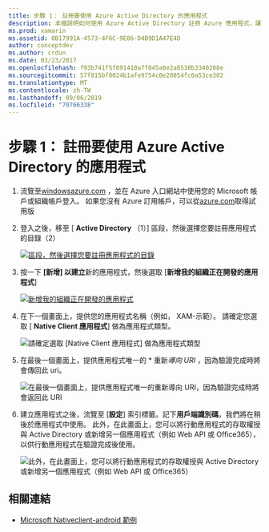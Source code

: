```yaml
---
title: 步驟 1： 註冊要使用 Azure Active Directory 的應用程式
description: 本檔說明如何使用 Azure Active Directory 註冊 Azure 應用程式，讓行動用戶端可以安全地存取它。
ms.prod: xamarin
ms.assetid: 0B17991A-4573-4F6C-9E86-D4B9D1A47E4D
author: conceptdev
ms.author: crdun
ms.date: 03/23/2017
ms.openlocfilehash: f93b741f5f091410a7f045a8e2a8538b3340208e
ms.sourcegitcommit: 57f815bf0024b1afe9754c0e28054fc0a53ce302
ms.translationtype: MT
ms.contentlocale: zh-TW
ms.lasthandoff: 09/06/2019
ms.locfileid: "70766338"
---
```

# <a name="step-1-register-an-app-to-use-azure-active-directory"></a>步驟 1： 註冊要使用 Azure Active Directory 的應用程式

1. 流覽至[windowsazure.com](https://manage.windowsazure.com) ，並在 Azure 入口網站中使用您的 Microsoft 帳戶或組織帳戶登入。 如果您沒有 Azure 訂用帳戶，可以從[azure.com](https://www.azure.com)取得試用版

2. 登入之後，移至 [ **Active Directory** （1）] 區段，然後選擇您要註冊應用程式的目錄（2）

   [![](register-images/01.-active-directory-in-azure-portal-sml.jpg "區段，然後選擇您要註冊應用程式的目錄")](register-images/01.-active-directory-in-azure-portal.jpg#lightbox)

3. 按一下 **[新增] 以建立**新的應用程式，然後選取 [**新增我的組織正在開發的應用程式**]

   [![](register-images/02.-add-new-application-sml.jpg "新增我的組織正在開發的應用程式")](register-images/02.-add-new-application.jpg#lightbox)

4. 在下一個畫面上，提供您的應用程式名稱（例如， XAM-示範）。
   請確定您選取 [ **Native Client 應用程式**] 做為應用程式類型。

   ![](register-images/03.-app-name.jpg "請確定選取 [Native Client 應用程式] 做為應用程式類型")

5. 在最後一個畫面上，提供應用程式唯一的 * 重新*導向 URI* ，因為驗證完成時將會傳回此 uri。

   ![](register-images/04.-app-redirect.jpg "在最後一個畫面上，提供應用程式唯一的重新導向 URI，因為驗證完成時將會返回此 URI")

6. 建立應用程式之後，流覽至 [**設定**] 索引標籤。記下**用戶端識別碼**，我們將在稍後於應用程式中使用。 此外，在此畫面上，您可以將行動應用程式的存取權授與 Active Directory 或新增另一個應用程式（例如 Web API 或 Office365），以供行動應用程式在驗證完成後使用。

   ![](register-images/05.-configure.jpg "此外，在此畫面上，您可以將行動應用程式的存取權授與 Active Directory 或新增另一個應用程式（例如 Web API 或 Office365）")

## <a name="related-links"></a>相關連結

- [Microsoft Nativeclient-android 範例](https://github.com/AzureADSamples/NativeClient-MultiTarget-DotNet)
